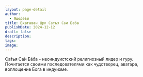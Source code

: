 ```yaml
---
layout: page-detail
author:
  - Яшодеви
title: Бхагаван Шри Сатья Саи Баба
publishDate: 2024-12-12
draft: false
description: 
tags: 
image:
---
```

Са́тья Са́и Бáба - неоиндуистский религиозный лидер и гуру. Почитается своими последователями как чудотворец, аватара, воплощение Бога в индуизме.